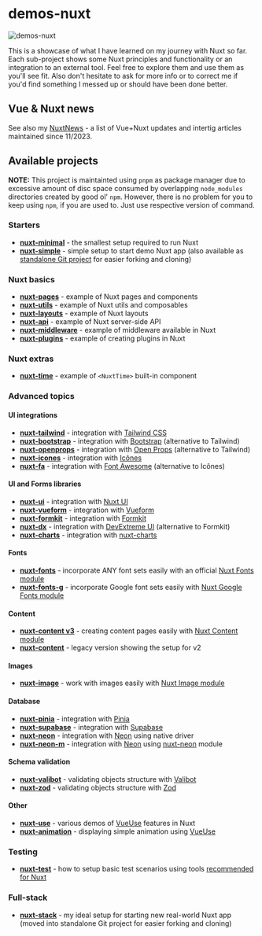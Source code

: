 # demos-nuxt

![demos-nuxt](https://github.com/AloisSeckar/demos-nuxt/blob/main/nuxt-simple/public/favicon.ico)

This is a showcase of what I have learned on my journey with Nuxt so far. Each sub-project shows some Nuxt principles and functionality or an integration to an external tool. Feel free to explore them and use them as you'll see fit. Also don't hesitate to ask for more info or to correct me if you'd find something I messed up or should have been done better.

## Vue & Nuxt news
See also my [NuxtNews](NuxtNews.md) - a list of Vue+Nuxt updates and intertig articles maintained since 11/2023.

## Available projects
**NOTE:** This project is maintainted using `pnpm` as package manager due to excessive amount of disc space consumed by overlapping `node_modules` directories created by good ol' `npm`. However, there is no problem for you to keep using `npm`, if you are used to. Just use respective version of command.

### Starters
- [**nuxt-minimal**](https://github.com/AloisSeckar/demos-nuxt/tree/main/nuxt-minimal) - the smallest setup required to run Nuxt
- [**nuxt-simple**](https://github.com/AloisSeckar/demos-nuxt/tree/main/nuxt-simple) - simple setup to start demo Nuxt app (also available as [standalone Git project](https://github.com/AloisSeckar/nuxt-starter) for easier forking and cloning)

### Nuxt basics
- [**nuxt-pages**](https://github.com/AloisSeckar/demos-nuxt/tree/main/nuxt-pages) - example of Nuxt pages and components
- [**nuxt-utils**](https://github.com/AloisSeckar/demos-nuxt/tree/main/nuxt-utils) - example of Nuxt utils and composables
- [**nuxt-layouts**](https://github.com/AloisSeckar/demos-nuxt/tree/main/nuxt-layouts) - example of Nuxt layouts
- [**nuxt-api**](https://github.com/AloisSeckar/demos-nuxt/tree/main/nuxt-api) - example of Nuxt server-side API
- [**nuxt-middleware**](https://github.com/AloisSeckar/demos-nuxt/tree/main/nuxt-middleware) - example of middleware available in Nuxt
- [**nuxt-plugins**](https://github.com/AloisSeckar/demos-nuxt/tree/main/nuxt-plugins) - example of creating plugins in Nuxt

### Nuxt extras
- [**nuxt-time**](https://github.com/AloisSeckar/demos-nuxt/tree/main/nuxt-time) - example of `<NuxtTime>` built-in component

### Advanced topics
#### UI integrations
- [**nuxt-tailwind**](https://github.com/AloisSeckar/demos-nuxt/tree/main/nuxt-tailwind) - integration with [Tailwind CSS](https://tailwindcss.com/)
- [**nuxt-bootstrap**](https://github.com/AloisSeckar/demos-nuxt/tree/main/nuxt-bootstrap) - integration with [Bootstrap](https://getbootstrap.com/) (alternative to Tailwind)
- [**nuxt-openprops**](https://github.com/AloisSeckar/demos-nuxt/tree/main/nuxt-openprops) - integration with [Open Props](https://open-props.style/) (alternative to Tailwind)
- [**nuxt-icones**](https://github.com/AloisSeckar/demos-nuxt/tree/main/nuxt-fa) - integration with [Icônes](https://icones.js.org/)
- [**nuxt-fa**](https://github.com/AloisSeckar/demos-nuxt/tree/main/nuxt-fa) - integration with [Font Awesome](https://fontawesome.com/) (alternative to Icônes)

#### UI and Forms libraries
- [**nuxt-ui**](https://github.com/AloisSeckar/demos-nuxt/tree/main/nuxt-ui) - integration with [Nuxt UI](https://ui.nuxt.com/)
- [**nuxt-vueform**](https://github.com/AloisSeckar/demos-nuxt/tree/main/nuxt-vueform) - integration with [Vueform](https://vueform.com/)
- [**nuxt-formkit**](https://github.com/AloisSeckar/demos-nuxt/tree/main/nuxt-formkit) - integration with [Formkit](https://formkit.com/)
- [**nuxt-dx**](https://github.com/AloisSeckar/demos-nuxt/tree/main/nuxt-dx) - integration with [DevExtreme UI](https://js.devexpress.com/) (alternative to Formkit)
- [**nuxt-charts**](https://github.com/AloisSeckar/demos-nuxt/tree/main/nuxt-charts) - integration with [nuxt-charts](https://nuxtcharts.com/)

#### Fonts
- [**nuxt-fonts**](https://github.com/AloisSeckar/demos-nuxt/tree/main/nuxt-fonts) - incorporate ANY font sets easily with an official [Nuxt Fonts module](https://fonts.nuxt.com/)
- [**nuxt-fonts-g**](https://github.com/AloisSeckar/demos-nuxt/tree/main/nuxt-fonts-g) - incorporate Google font sets easily with [Nuxt Google Fonts module](https://google-fonts.nuxtjs.org/)

#### Content
- [**nuxt-content v3**](https://github.com/AloisSeckar/demos-nuxt/tree/main/nuxt-content3) - creating content pages easily with [Nuxt Content module](https://content.nuxt.com/)
- [**nuxt-content**](https://github.com/AloisSeckar/demos-nuxt/tree/main/nuxt-content) - legacy version showing the setup for v2

#### Images
- [**nuxt-image**](https://github.com/AloisSeckar/demos-nuxt/tree/main/nuxt-image) - work with images easily with [Nuxt Image module](https://image.nuxt.com/)

#### Database
- [**nuxt-pinia**](https://github.com/AloisSeckar/demos-nuxt/tree/main/nuxt-pinia) - integration with [Pinia](https://pinia.vuejs.org/)
- [**nuxt-supabase**](https://github.com/AloisSeckar/demos-nuxt/tree/main/nuxt-supabase) - integration with [Supabase](https://supabase.com/)
- [**nuxt-neon**](https://github.com/AloisSeckar/demos-nuxt/tree/main/nuxt-neon) - integration with [Neon](https://neon.tech/) using native driver
- [**nuxt-neon-m**](https://github.com/AloisSeckar/demos-nuxt/tree/main/nuxt-neon-m) - integration with [Neon](https://neon.tech/) using [nuxt-neon](https://github.com/AloisSeckar/nuxt-neon/) module

#### Schema validation
- [**nuxt-valibot**](https://github.com/AloisSeckar/demos-nuxt/tree/main/nuxt-valibot) - validating objects structure with [Valibot](https://valibot.dev/)
- [**nuxt-zod**](https://github.com/AloisSeckar/demos-nuxt/tree/main/nuxt-zod) - validating objects structure with [Zod](https://zod.dev/)

#### Other
- [**nuxt-use**](https://github.com/AloisSeckar/demos-nuxt/tree/main/nuxt-use) - various demos of [VueUse](https://vueuse.org/) features in Nuxt
- [**nuxt-animation**](https://github.com/AloisSeckar/demos-nuxt/tree/main/nuxt-animation) - displaying simple animation using [VueUse](https://vueuse.org/)

### Testing
- [**nuxt-test**](https://github.com/AloisSeckar/demos-nuxt/tree/main/nuxt-text) - how to setup basic test scenarios using tools [recommended for Nuxt](https://nuxt.com/docs/getting-started/testing)

### Full-stack
- [**nuxt-stack**](https://github.com/AloisSeckar/nuxt-stack) - my ideal setup for starting new real-world Nuxt app (moved into standalone Git project for easier forking and cloning)
